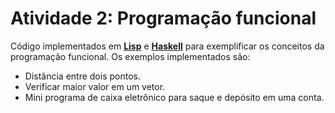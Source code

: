 # Atividade 2: Programação funcional

Código implementados em [**Lisp**](./lisp/) e [**Haskell**](./haskell/) para exemplificar os conceitos da programação
funcional. Os exemplos implementados são:

- Distância entre dois pontos.
- Verificar maior valor em um vetor.
- Mini programa de caixa eletrônico para saque e depósito em uma conta.
